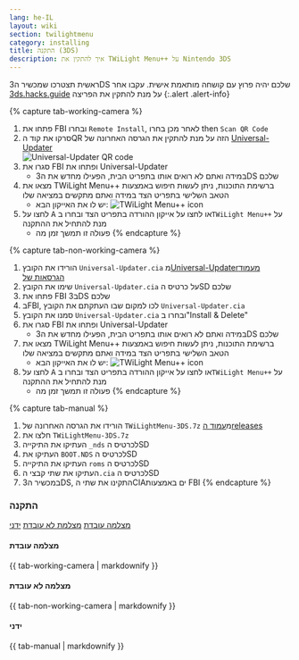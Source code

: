 ```yaml
---
lang: he-IL
layout: wiki
section: twilightmenu
category: installing
title: התקנה (3DS)
description: איך להתקין את TWiLight Menu++ על Nintendo 3DS
---
```


ראשית תצטרכו שמכשיר ה3DS שלכם יהיה פרוץ עם קושחה מותאמת אישית. עקבו אחר [3ds.hacks.guide](https://3ds.hacks.guide) על מנת להתקין את הפריצה
{:.alert .alert-info}

{% capture tab-working-camera %}
1. פתחו את FBI ובחרו `Remote Install`, לאחר מכן בחרו then `Scan QR Code`
1. סרקו את קוד הQR הזה על מנת להתקין את הגרסה האחרונה של [Universal-Updater](https://github.com/Universal-Team/Universal-Updater)<br> ![Universal-Updater QR code](https://db.universal-team.net/assets/images/qr/universal-updater.cia.png)
1. סגרו את FBI ופתחו את Universal-Updater
   - במידה ואתם לא רואים אותו בתפריט הבית, הפעילו מחדש את ה3DS שלכם
1. מצאו את TWiLight Menu++ ברשימת התוכנות, ניתן לעשות חיפוש באמצעות הטאב השלישי בתפריט הצד במידה ואתם מתקשים במציאה שלו
   - יש לו את האייקון הבא: ![TWiLight Menu++ icon](https://raw.githubusercontent.com/DS-Homebrew/TWiLightMenu/master/booter/icon.bmp)
1. לחצו על <kbd class="face">A</kbd> או לחצו על אייקון ההורדה בתפריט הצד ובחרו ב`TWiLight Menu++` על מנת להתחיל את ההתקנה
   - פעולה זו תמשך זמן מה
{% endcapture %}

{% capture tab-non-working-camera %}
1. הורידו את הקובץ `Universal-Updater.cia` מ[Universal-Updaterמעמוד הגרסאות של](https://github.com/Universal-Team/Universal-Updater/releases)
1. שימו את הקובץ `Universal-Updater.cia` על כרטיס הSD שלכם
1. פתחו את FBI ב3DS שלכם
1. בFBI, לכו למקום שבו העתקתם את הקובץ `Universal-Updater.cia`
1. סמנו את הקובץ `Universal-Updater.cia` ובחרו ב"Install & Delete"
1. סגרו את FBI ופתחו את Universal-Updater
   - במידה ואתם לא רואים אותו בתפריט הבית, הפעילו מחדש את ה3DS שלכם
1. מצאו את TWiLight Menu++ ברשימת התוכנות, ניתן לעשות חיפוש באמצעות הטאב השלישי בתפריט הצד במידה ואתם מתקשים במציאה שלו
   - יש לו את האייקון הבא: ![TWiLight Menu++ icon](https://raw.githubusercontent.com/DS-Homebrew/TWiLightMenu/master/booter/icon.bmp)
1. לחצו על <kbd class="face">A</kbd> או לחצו על אייקון ההורדה בתפריט הצד ובחרו ב`TWiLight Menu++` על מנת להתחיל את ההתקנה
   - פעולה זו תמשך זמן מה
{% endcapture %}

{% capture tab-manual %}
1. הורידו את הגרסה האחרונה של `TWiLightMenu-3DS.7z` מ[עמוד הreleases](https://github.com/DS-Homebrew/TWiLightMenu/releases)
1. חלצו את `TWiLightMenu-3DS.7z`
1. העתיקו את התיקייה `_nds` לכרטיס הSD
1. העתיקו את `BOOT.NDS` לכרטיס הSD
1. העתיקו את התיקייה `roms` לכרטיס הSD
1. העתיקו את שתי קבצי ה`.cia` לכרטיס הSD
1. במכשיר ה3DS, התקינו את שתי הCIAים באמצעות FBI
{% endcapture %}

### התקנה

<div class="tab-container">
   <div class="pb-3">
      <a class="tab-link btn btn-outline-secondary tab-default" href="#tab-working-camera" onclick="openTab(event, event.currentTarget)" data-tab-name="working-camera">מצלמה עובדת</a>
      <a class="tab-link btn btn-outline-secondary" href="#tab-non-working-camera" onclick="openTab(event, event.currentTarget)" data-tab-name="non-working-camera">מצלמת לא עובדת</a>
      <a class="tab-link btn btn-outline-secondary" href="#tab-manual" onclick="openTab(event, event.currentTarget)" data-tab-name="manual">ידני</a>
   </div>
   <div id="tab-working-camera">
      <noscript><h4>מצלמה עובדת</h4></noscript>
      {{ tab-working-camera | markdownify }}
   </div>
   <div id="tab-non-working-camera">
      <noscript><h4>מצלמה לא עובדת</h4></noscript>
      {{ tab-non-working-camera | markdownify }}
   </div>
   <div id="tab-manual">
      <noscript><h4>ידני</h4></noscript>
      {{ tab-manual | markdownify }}
   </div>
</div>
